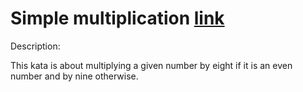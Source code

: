 # Simple multiplication [link](https://www.codewars.com/kata/583710ccaa6717322c000105)

Description:

This kata is about multiplying a given number by eight if it is an even number and by nine otherwise.

